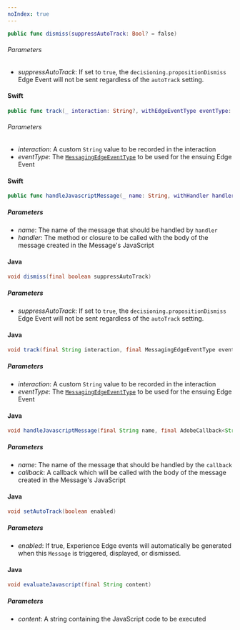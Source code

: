 ```yaml
---
noIndex: true
---
```


<Variant platform="ios" function="dismiss" repeat="3"/>

```swift
public func dismiss(suppressAutoTrack: Bool? = false)
```

###### Parameters

* *suppressAutoTrack*: If set to `true`, the `decisioning.propositionDismiss` Edge Event will not be sent regardless of the `autoTrack` setting.

<Variant platform="ios" function="track" repeat="4"/>

#### Swift

```swift
public func track(_ interaction: String?, withEdgeEventType eventType: MessagingEdgeEventType)
```

###### Parameters

* *interaction*: A custom `String` value to be recorded in the interaction
* *eventType*: The [`MessagingEdgeEventType`](#enum-messagingedgeeventtype) to be used for the ensuing Edge Event

<Variant platform="ios" function="handle-javascript-message" repeat="4"/>

#### Swift

```swift
public func handleJavascriptMessage(_ name: String, withHandler handler: @escaping (Any?) -> Void)
```

##### Parameters

* *name*: The name of the message that should be handled by `handler`
* *handler*: The method or closure to be called with the body of the message created in the Message's JavaScript

<Variant platform="android" function="dismiss" repeat="4"/>

#### Java

```java
void dismiss(final boolean suppressAutoTrack)
```

##### Parameters

* *suppressAutoTrack*: If set to `true`, the `decisioning.propositionDismiss` Edge Event will not be sent regardless of the `autoTrack` setting.

<Variant platform="android" function="track" repeat="4"/>

#### Java

```java
void track(final String interaction, final MessagingEdgeEventType eventType)
```

##### Parameters

* *interaction*: A custom `String` value to be recorded in the interaction
* *eventType*: The [`MessagingEdgeEventType`](#enum-messagingedgeeventtype) to be used for the ensuing Edge Event

<Variant platform="android" function="handle-javascript-message" repeat="4"/>

#### Java

```java
void handleJavascriptMessage(final String name, final AdobeCallback<String> callback)
```

##### Parameters

* *name*: The name of the message that should be handled by the `callback`
* *callback*: A callback which will be called with the body of the message created in the Message's JavaScript

<Variant platform="android" function="auto-track" repeat="4"/>

#### Java

```java
void setAutoTrack(boolean enabled)
```

##### Parameters

* *enabled*: If true, Experience Edge events will automatically be generated when this `Message` is triggered, displayed, or dismissed.

<Variant platform="android" function="evaluate-javascript" repeat="4"/>

#### Java

```java
void evaluateJavascript(final String content)
```

##### Parameters

* *content*: A string containing the JavaScript code to be executed
